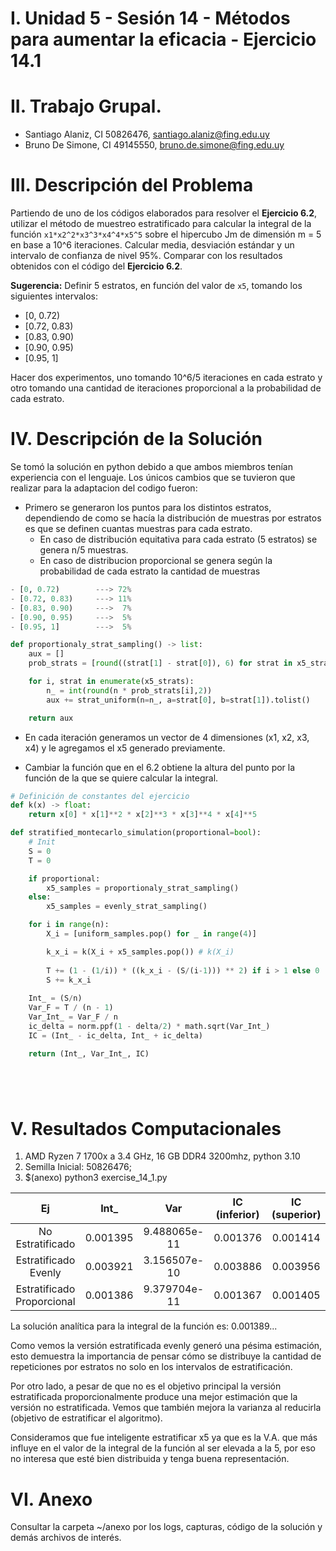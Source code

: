 # I. Unidad 5 - Sesión 14 - Métodos para aumentar la eficacia -  Ejercicio 14.1

# II. Trabajo Grupal.

* Santiago Alaniz, CI 50826476, santiago.alaniz@fing.edu.uy
* Bruno De Simone, CI 49145550, bruno.de.simone@fing.edu.uy

# III. Descripción del Problema

Partiendo de uno de los códigos elaborados para resolver el **Ejercicio 6.2**, utilizar el método de muestreo estratificado para calcular la integral de la función `x1*x2^2*x3^3*x4^4*x5^5` sobre el hipercubo Jm de dimensión m = 5 en base a 10^6 iteraciones. Calcular media, desviación estándar y un intervalo de confianza de nivel 95%.
Comparar con los resultados obtenidos con el código del **Ejercicio 6.2**.

**Sugerencia:**
Definir 5 estratos, en función del valor de `x5`, tomando los siguientes intervalos:
- [0, 0.72)
- [0.72, 0.83)
- [0.83, 0.90)
- [0.90, 0.95)
- [0.95, 1]

Hacer dos experimentos, uno tomando 10^6/5 iteraciones en cada estrato y otro tomando una cantidad de iteraciones proporcional a la probabilidad de cada estrato.


# IV. Descripción de la Solución
Se tomó la solución en python debido a que ambos miembros tenían experiencia con el lenguaje. Los únicos cambios que se tuvieron que realizar para la adaptacion del codigo fueron:
* Primero se generaron los puntos para los distintos estratos, dependiendo de como se hacía la distribución de muestras por estratos es que se definen cuantas muestras para cada estrato.
  * En caso de distribución equitativa para cada estrato (5 estratos) se genera n/5 muestras.
  * En caso de distribucion proporcional se genera según la probabilidad de cada estrato la cantidad de muestras

```python
- [0, 0.72)        ---> 72%
- [0.72, 0.83)     ---> 11%
- [0.83, 0.90)     --->  7%
- [0.90, 0.95)     --->  5%
- [0.95, 1]        --->  5%

def proportionaly_strat_sampling() -> list:
    aux = []
    prob_strats = [round((strat[1] - strat[0]), 6) for strat in x5_strats]

    for i, strat in enumerate(x5_strats):
        n_ = int(round(n * prob_strats[i],2))
        aux += strat_uniform(n=n_, a=strat[0], b=strat[1]).tolist()

    return aux
```

* En cada iteración generamos un vector de 4 dimensiones (x1, x2, x3, x4)  y le agregamos el x5 generado previamente.
  
* Cambiar la función que en el 6.2 obtiene la altura del punto por la función de la que se quiere calcular la integral.

```python
# Definición de constantes del ejercicio
def k(x) -> float:
    return x[0] * x[1]**2 * x[2]**3 * x[3]**4 * x[4]**5

def stratified_montecarlo_simulation(proportional=bool):
    # Init
    S = 0
    T = 0

    if proportional:
        x5_samples = proportionaly_strat_sampling()
    else:
        x5_samples = evenly_strat_sampling()

    for i in range(n):
        X_i = [uniform_samples.pop() for _ in range(4)]

        k_x_i = k(X_i + x5_samples.pop()) # k(X_i)
        
        T += (1 - (1/i)) * ((k_x_i - (S/(i-1))) ** 2) if i > 1 else 0
        S += k_x_i
    
    Int_ = (S/n)
    Var_F = T / (n - 1)
    Var_Int_ = Var_F / n
    ic_delta = norm.ppf(1 - delta/2) * math.sqrt(Var_Int_)
    IC = (Int_ - ic_delta, Int_ + ic_delta)

    return (Int_, Var_Int_, IC)






```


# V. Resultados Computacionales

1. AMD Ryzen 7 1700x a 3.4 GHz, 16 GB DDR4 3200mhz, python 3.10
2. Semilla Inicial: 50826476;
3. $(anexo) python3 exercise_14_1.py
 
|    Ej    |        Int_        |           Var          | IC (inferior) | IC (superior) |      time      |
|:-------:|:------------------:|:----------------------:|:--------------------:|:--------------------:|:--------------:|
| No Estratificado | 0.001395 | 9.488065e-11 | 0.001376 | 0.001414 | 0:00:01.162361 |
| Estratificado Evenly | 0.003921 | 3.156507e-10 | 0.003886 | 0.003956 | 0:00:01.380145 |
| Estratificado Proporcional | 0.001386 | 9.379704e-11 | 0.001367 | 0.001405 | 0:00:01.358470 |

La solución analítica para la integral de la función es: 0.001389...

Como vemos la versión estratificada evenly generó una pésima estimación, esto demuestra la importancia de pensar cómo se distribuye la cantidad de repeticiones por estratos no solo en los intervalos de estratificación.

Por otro lado, a pesar de que no es el objetivo principal la versión estratificada proporcionalmente produce una mejor estimación que la versión no estratificada. Vemos que también mejora la varianza al reducirla (objetivo de estratificar el algoritmo). 

Consideramos que fue inteligente estratificar x5 ya que es la V.A. que más influye en el valor de la integral de la función al ser elevada a la 5, por eso no interesa que esté bien distribuida y tenga buena representación.

# VI. Anexo

Consultar la carpeta ~/anexo por los logs, capturas, código de la solución y demás archivos de interés.

